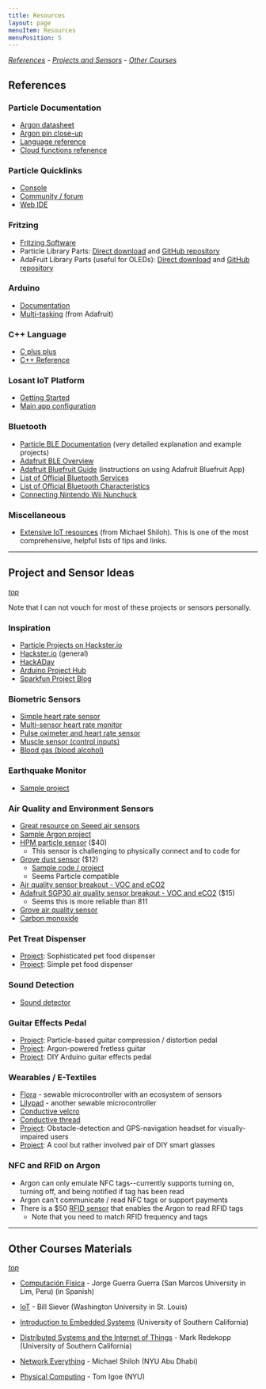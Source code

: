 ```yaml
---
title: Resources
layout: page
menuItem: Resources
menuPosition: 5
---
```


*[References](#references) - [Projects and Sensors](#project-and-sensor-ideas) - [Other Courses](#other-courses-materials)*



## References

### Particle Documentation

- [Argon datasheet](https://docs.particle.io/datasheets/wi-fi/argon-datasheet/)
- [Argon pin close-up](https://docs.particle.io/assets/images/argon/argon-dimensions.png)
- [Language reference](https://docs.particle.io/reference/device-os/firmware/argon/#language-syntax)
- [Cloud functions refenence](https://docs.particle.io/reference/device-os/firmware/argon/)



### Particle Quicklinks

- [Console](https://console.particle.io/devices)
- [Community / forum](https://community.particle.io/)
- [Web IDE](https://build.particle.io/build)



### Fritzing

* [Fritzing Software](http://fritzing.org/home/)
* Particle Library Parts: [Direct download](https://github.com/reparke/Fritzing-Parts/raw/master/Particle_Mesh_Parts.fzbz) and [GitHub repository](https://reparke.github.io/Fritzing-Parts/)
* AdaFruit Library Parts (useful for OLEDs): [Direct download](https://github.com/adafruit/Fritzing-Library/raw/master/AdaFruit.fzbz) and [GitHub repository](https://github.com/adafruit/Fritzing-Library)



### Arduino

- [Documentation](https://www.arduino.cc/reference/en/)
- [Multi-tasking](https://learn.adafruit.com/multi-tasking-the-arduino-part-1?view=all) (from Adafruit)



### C++ Language 

- [C plus plus](http://www.cplusplus.com/)
- [C++ Reference](https://en.cppreference.com/w/)



### Losant IoT Platform

- [Getting Started](https://docs.losant.com/getting-started/what-is-losant/)
- [Main app configuration](https://app.losant.com/)

### Bluetooth

* [Particle BLE Documentation](https://docs.particle.io/tutorials/device-os/bluetooth-le/#introduction) (very detailed explanation and example projects)
* [Adafruit BLE Overview](https://learn.adafruit.com/introduction-to-bluetooth-low-energy/gap)
* [Adafruit Bluefruit Guide](https://learn.adafruit.com/bluefruit-le-connect/controller) (instructions on using Adafruit Bluefruit App)
* [List of Official Bluetooth Services](https://www.bluetooth.com/specifications/gatt/services/)
* [List of Official Bluetooth Characteristics](https://www.bluetooth.com/specifications/gatt/characteristics/)
* [Connecting Nintendo Wii Nunchuck](https://www.partsnotincluded.com/arduino/using-wii-nunchuk/)

### Miscellaneous

- [Extensive IoT resources](https://github.com/michaelshiloh/resourcesForClasses) (from Michael Shiloh). This is one of the most comprehensive, helpful lists of tips and links.

   
---



## Project and Sensor Ideas

*[top](#top)*

Note that I can not vouch for most of these projects or sensors personally.

### Inspiration

* [Particle Projects on Hackster.io](https://particle.hackster.io/)
* [Hackster.io](https://hackster.io/) (general)
* [HackADay](https://hackaday.com/)
* [Arduino Project Hub](https://create.arduino.cc/projecthub/)
* [Sparkfun Project Blog](https://www.sparkfun.com/news/tags/projects)

### Biometric Sensors

* [Simple heart rate sensor]( https://www.sparkfun.com/products/11574)
* [Multi-sensor heart rate monitor]( https://www.sparkfun.com/products/12650)
* [Pulse oximeter and heart rate sensor](https://www.sparkfun.com/products/15219)
* [Muscle sensor (control inputs)](https://www.sparkfun.com/products/13723)
* [Blood gas (blood alcohol)](https://www.sparkfun.com/products/8880)

###  Earthquake Monitor

* [Sample project](https://microcontrollerslab.com/earthquake-detector-arduino/)

### Air Quality and Environment Sensors

* [Great resource on Seeed air sensors](http://wiki.seeedstudio.com/Seeed_Gas_Sensor_Selection_Guide/CCS811) 
* [Sample Argon project](https://community.particle.io/t/argon-powered-air-quality-monitor/48932)
* [HPM particle sensor](https://www.sparkfun.com/products/14959) ($40)
  * This sensor is challenging to physically connect and to code for 
* [Grove dust sensor](https://www.seeedstudio.com/Grove-Dust-Sensor-PPD42NS.html) ($12)
  * [Sample code / project](https://airquality406.wordpress.com/code/)
  * Seems Particle compatible
* [Air quality sensor breakout - VOC and eCO2](https://www.adafruit.com/product/3566)
* [Adafruit SGP30 air quality sensor breakout - VOC and eCO2](https://www.adafruit.com/product/3709) ($15)
  * Seems this is more reliable than 811
* [Grove air quality sensor](https://www.seeedstudio.com/Grove-Air-quality-sensor-v1-3-p-2439.html)
* [Carbon monoxide](https://www.sparkfun.com/products/9403)

### Pet Treat Dispenser 

* [Project](https://www.hackster.io/edr1924/arduino-uno-based-easy-to-build-pet-feeder-86c1ef): Sophisticated pet food dispenser
* [Project](https://www.hackster.io/circuito-io-team/iot-pet-feeder-10a4f3): Simple pet food dispenser

### Sound Detection

* [Sound detector](https://www.sparkfun.com/products/14262)

### Guitar Effects Pedal

* [Project](https://www.metamorphsoftware.com/photon-guitar-pedal#): Particle-based guitar compression / distortion pedal
* [Project](https://community.particle.io/t/heres-how-to-build-a-fretless-guitar-powered-by-a-particle-argon/48553): Argon-powered fretless guitar
* [Project](https://www.electrosmash.com/pedalshield-uno): DIY Arduino guitar effects pedal

### Wearables / E-Textiles

* [Flora](https://www.adafruit.com/product/659) - sewable microcontroller with an ecosystem of sensors
* [Lilypad](https://www.sparkfun.com/products/14631) - another sewable microcontroller
* [Conductive velcro](https://www.adafruit.com/product/1324)
* [Conductive thread](https://www.adafruit.com/product/640)
* [Project](https://particle.hackster.io/4189/magoo-e4ff24): Obstacle-detection and GPS-navigation headset for visually-impaired users
* [Project](https://www.hackster.io/news/diy-google-glass-for-under-10-1abea579ccf5): A cool but rather involved pair of DIY smart glasses



### NFC and RFID on Argon

* Argon can only emulate NFC tags--currently supports turning on, turning off, and being notified if tag has been read
* Argon can't communicate / read NFC tags or support payments
* There is a $50 [RFID sensor](https://www.sparkfun.com/products/13198) that enables the Argon to read RFID tags
  * Note that you need to match RFID frequency and tags



---



## Other Courses Materials

*[top](#top)*

- [Computación Física](https://jguerra91.wixsite.com/compfisica20191) - Jorge Guerra Guerra (San Marcos University in Lim, Peru) (in Spanish)
- [IoT](https://classes.engineering.wustl.edu/cse222s/schedule/) - Bill Siever (Washington University in St. Louis)
- [Introduction to Embedded Systems](https://bytes.usc.edu/ee109/) (University of Southern California)
- [Distributed Systems and the Internet of Things](http://bytes.usc.edu/ee250/) - Mark Redekopp (University of Southern California)

- [Network Everything](https://github.com/michaelshiloh/NetworkEverything) - Michael Shiloh (NYU Abu Dhabi)
- [Physical Computing](https://itp.nyu.edu/physcomp/) - Tom Igoe (NYU)